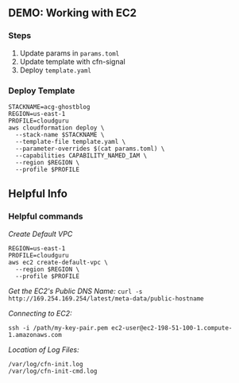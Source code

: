 
## DEMO: Working with EC2

### Steps
1. Update params in `params.toml` 
2. Update template with cfn-signal
3. Deploy `template.yaml`

### Deploy Template
```shell
STACKNAME=acg-ghostblog
REGION=us-east-1
PROFILE=cloudguru
aws cloudformation deploy \
  --stack-name $STACKNAME \
  --template-file template.yaml \
  --parameter-overrides $(cat params.toml) \
  --capabilities CAPABILITY_NAMED_IAM \
  --region $REGION \
  --profile $PROFILE
```

## Helpful Info

### Helpful commands

*Create Default VPC*
```shell
REGION=us-east-1
PROFILE=cloudguru
aws ec2 create-default-vpc \
  --region $REGION \
  --profile $PROFILE
```

*Get the EC2's Public DNS Name:* 
`curl -s http://169.254.169.254/latest/meta-data/public-hostname`

*Connecting to EC2:*
```shell
ssh -i /path/my-key-pair.pem ec2-user@ec2-198-51-100-1.compute-1.amazonaws.com
```

*Location of Log Files:*
```
/var/log/cfn-init.log
/var/log/cfn-init-cmd.log
```
